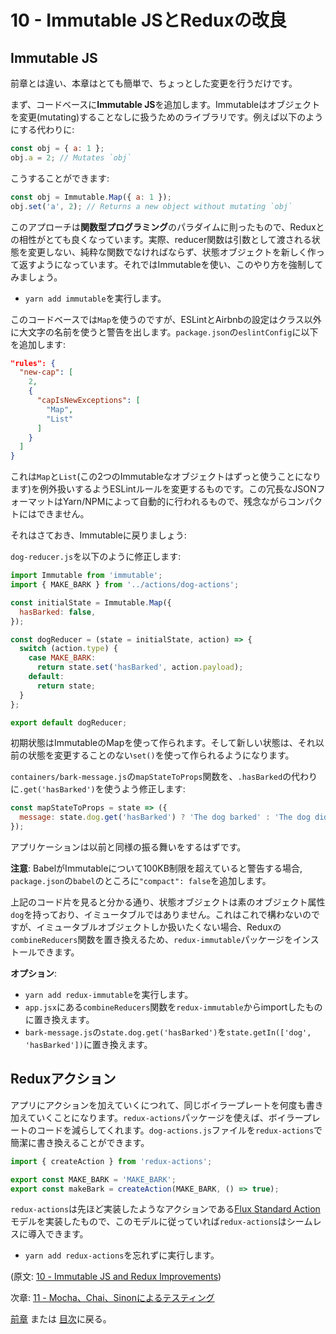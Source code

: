 # 10 - Immutable JSとReduxの改良

## Immutable JS

前章とは違い、本章はとても簡単で、ちょっとした変更を行うだけです。

まず、コードベースに**Immutable JS**を追加します。Immutableはオブジェクトを変更(mutating)することなしに扱うためのライブラリです。例えば以下のようにする代わりに:

```javascript
const obj = { a: 1 };
obj.a = 2; // Mutates `obj`
```

こうすることができます:

```javascript
const obj = Immutable.Map({ a: 1 });
obj.set('a', 2); // Returns a new object without mutating `obj`
```

このアプローチは**関数型プログラミング**のパラダイムに則ったもので、Reduxとの相性がとても良くなっています。実際、reducer関数は引数として渡される状態を変更しない、純粋な関数でなければならず、状態オブジェクトを新しく作って返すようになっています。それではImmutableを使い、このやり方を強制してみましょう。

- `yarn add immutable`を実行します。

このコードベースでは`Map`を使うのですが、ESLintとAirbnbの設定はクラス以外に大文字の名前を使うと警告を出します。`package.json`の`eslintConfig`に以下を追加します:

```json
"rules": {
  "new-cap": [
    2,
    {
      "capIsNewExceptions": [
        "Map",
        "List"
      ]
    }
  ]
}
```

これは`Map`と`List`(この2つのImmutableなオブジェクトはずっと使うことになります)を例外扱いするようESLintルールを変更するものです。この冗長なJSONフォーマットはYarn/NPMによって自動的に行われるもので、残念ながらコンパクトにはできません。

それはさておき、Immutableに戻りましょう:

`dog-reducer.js`を以下のように修正します:

```javascript
import Immutable from 'immutable';
import { MAKE_BARK } from '../actions/dog-actions';

const initialState = Immutable.Map({
  hasBarked: false,
});

const dogReducer = (state = initialState, action) => {
  switch (action.type) {
    case MAKE_BARK:
      return state.set('hasBarked', action.payload);
    default:
      return state;
  }
};

export default dogReducer;
```

初期状態はImmutableのMapを使って作られます。そして新しい状態は、それ以前の状態を変更することのない`set()`を使って作られるようになります。

`containers/bark-message.js`の`mapStateToProps`関数を、`.hasBarked`の代わりに`.get('hasBarked')`を使うよう修正します:

```javascript
const mapStateToProps = state => ({
  message: state.dog.get('hasBarked') ? 'The dog barked' : 'The dog did not bark',
});
```

アプリケーションは以前と同様の振る舞いをするはずです。

**注意**: BabelがImmutableについて100KB制限を超えていると警告する場合, `package.json`の`babel`のところに`"compact": false`を追加します。

上記のコード片を見ると分かる通り、状態オブジェクトは素のオブジェクト属性`dog`を持っており、イミュータブルではありません。これはこれで構わないのですが、イミュータブルオブジェクトしか扱いたくない場合、Reduxの`combineReducers`関数を置き換えるため、`redux-immutable`パッケージをインストールできます。

**オプション**:

- `yarn add redux-immutable`を実行します。
- `app.jsx`にある`combineReducers`関数を`redux-immutable`からimportしたものに置き換えます。
- `bark-message.js`の`state.dog.get('hasBarked')`を`state.getIn(['dog', 'hasBarked'])`に置き換えます。

## Reduxアクション

アプリにアクションを加えていくにつれて、同じボイラープレートを何度も書き加えていくことになります。`redux-actions`パッケージを使えば、ボイラープレートのコードを減らしてくれます。`dog-actions.js`ファイルを`redux-actions`で簡潔に書き換えることができます。

```javascript
import { createAction } from 'redux-actions';

export const MAKE_BARK = 'MAKE_BARK';
export const makeBark = createAction(MAKE_BARK, () => true);
```

`redux-actions`は先ほど実装したようなアクションである[Flux Standard Action](https://github.com/acdlite/flux-standard-action)モデルを実装したもので、このモデルに従っていれば`redux-actions`はシームレスに導入できます。

- `yarn add redux-actions`を忘れずに実行します。

(原文: [10 - Immutable JS and Redux Improvements](https://github.com/verekia/js-stack-from-scratch/tree/master/tutorial/10-immutable-redux-improvements))

次章: [11 - Mocha、Chai、Sinonによるテスティング](/tutorial/11-testing-mocha-chai-sinon)

[前章](/tutorial/9-redux) または [目次](https://github.com/verekia/js-stack-from-scratch)に戻る。
